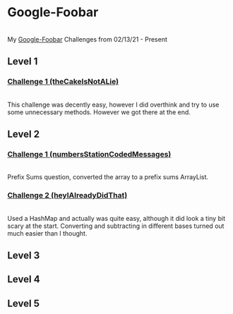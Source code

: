 # Google-Foobar
\
My [Google-Foobar](foobar.withgoogle.com) Challenges from 02/13/21 - Present  

## Level 1
### [Challenge 1 (theCakeIsNotALie)](1\)%20theCakeIsNotALie)
\
This challenge was decently easy, however I did overthink and try to use some unnecessary methods. However we got there at the end.  

## Level 2
### [Challenge 1 (numbersStationCodedMessages)](2.a\)%20numbersStationCodedMessages)
\
Prefix Sums question, converted the array to a prefix sums ArrayList.

### [Challenge 2 (heyIAlreadyDidThat)](2.b\)%20heyIAlreadyDidThat)
\
Used a HashMap and actually was quite easy, although it did look a tiny bit scary at the start. Converting and subtracting in different bases turned out much easier than I thought.  

## Level 3

## Level 4

## Level 5